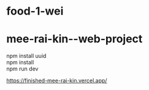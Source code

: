 ﻿# food-1-wei
# mee-rai-kin--web-project
npm install uuid <br />
npm install <br />
npm run dev

https://finished-mee-rai-kin.vercel.app/
